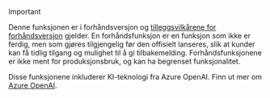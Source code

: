 > [!IMPORTANT]
> Denne funksjonen er i forhåndsversjon og [tilleggsvilkårene for forhåndsversjon](https://dynamics.microsoft.com/legaldocs/supp-dynamics365-preview/) gjelder. En forhåndsfunksjon er en funksjon som ikke er ferdig, men som gjøres tilgjengelig før den offisielt lanseres, slik at kunder kan få tidlig tilgang og mulighet til å gi tilbakemelding. Forhåndsfunksjonene er ikke ment for produksjonsbruk, og kan ha begrenset funksjonalitet.
>
> Disse funksjonene inkluderer KI-teknologi fra Azure OpenAI. Finn ut mer om [Azure OpenAI](/legal/cognitive-services/openai/transparency-note).
